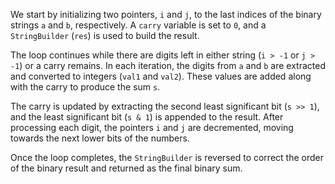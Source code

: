 We start by initializing two pointers, `i` and `j`, to the last indices of the binary strings `a` and `b`, respectively. A `carry` variable is set to `0`, and a `StringBuilder` (`res`) is used to build the result.

The loop continues while there are digits left in either string (`i > -1` or `j > -1`) or a carry remains. In each iteration, the digits from `a` and `b` are extracted and converted to integers (`val1` and `val2`). These values are added along with the carry to produce the sum `s`.

The carry is updated by extracting the second least significant bit (`s >> 1`), and the least significant bit (`s & 1`) is appended to the result. After processing each digit, the pointers `i` and `j` are decremented, moving towards the next lower bits of the numbers.

Once the loop completes, the `StringBuilder` is reversed to correct the order of the binary result and returned as the final binary sum.
